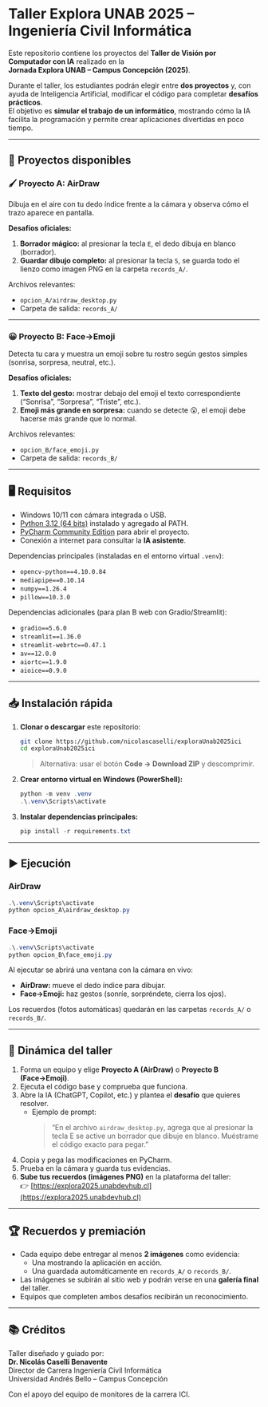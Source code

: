 # Taller Explora UNAB 2025 – Ingeniería Civil Informática

Este repositorio contiene los proyectos del **Taller de Visión por Computador con IA** realizado en la  
**Jornada Explora UNAB – Campus Concepción (2025)**.

Durante el taller, los estudiantes podrán elegir entre **dos proyectos** y, con ayuda de Inteligencia Artificial, modificar el código para completar **desafíos prácticos**.  
El objetivo es **simular el trabajo de un informático**, mostrando cómo la IA facilita la programación y permite crear aplicaciones divertidas en poco tiempo.

---

## 🚀 Proyectos disponibles

### 🖌️ Proyecto A: AirDraw
Dibuja en el aire con tu dedo índice frente a la cámara y observa cómo el trazo aparece en pantalla.

**Desafíos oficiales:**
1. **Borrador mágico:** al presionar la tecla `E`, el dedo dibuja en blanco (borrador).  
2. **Guardar dibujo completo:** al presionar la tecla `S`, se guarda todo el lienzo como imagen PNG en la carpeta `records_A/`.

Archivos relevantes:
- `opcion_A/airdraw_desktop.py`
- Carpeta de salida: `records_A/`

---

### 😀 Proyecto B: Face→Emoji
Detecta tu cara y muestra un emoji sobre tu rostro según gestos simples (sonrisa, sorpresa, neutral, etc.).

**Desafíos oficiales:**
1. **Texto del gesto:** mostrar debajo del emoji el texto correspondiente (“Sonrisa”, “Sorpresa”, “Triste”, etc.).  
2. **Emoji más grande en sorpresa:** cuando se detecte 😮, el emoji debe hacerse más grande que lo normal.

Archivos relevantes:
- `opcion_B/face_emoji.py`
- Carpeta de salida: `records_B/`

---

## 🖥️ Requisitos

- Windows 10/11 con cámara integrada o USB.
- [Python 3.12 (64 bits)](https://www.python.org/downloads/release/python-3120/) instalado y agregado al PATH.
- [PyCharm Community Edition](https://www.jetbrains.com/pycharm/download/) para abrir el proyecto.
- Conexión a internet para consultar la **IA asistente**.

Dependencias principales (instaladas en el entorno virtual `.venv`):
- `opencv-python==4.10.0.84`
- `mediapipe==0.10.14`
- `numpy==1.26.4`
- `pillow==10.3.0`

Dependencias adicionales (para plan B web con Gradio/Streamlit):
- `gradio==5.6.0`
- `streamlit==1.36.0`
- `streamlit-webrtc==0.47.1`
- `av==12.0.0`
- `aiortc==1.9.0`
- `aioice==0.9.0`

---

## 📥 Instalación rápida

1. **Clonar o descargar** este repositorio:  
   ```bash
   git clone https://github.com/nicolascaselli/exploraUnab2025ici
   cd exploraUnab2025ici
   ```

   > Alternativa: usar el botón **Code → Download ZIP** y descomprimir.

2. **Crear entorno virtual en Windows (PowerShell):**
   ```powershell
   python -m venv .venv
   .\.venv\Scripts\activate
   ```

3. **Instalar dependencias principales:**
   ```powershell
   pip install -r requirements.txt
   ```

---

## ▶️ Ejecución

### AirDraw
```powershell
.\.venv\Scripts\activate
python opcion_A\airdraw_desktop.py
```

### Face→Emoji
```powershell
.\.venv\Scripts\activate
python opcion_B\face_emoji.py
```

Al ejecutar se abrirá una ventana con la cámara en vivo:
- **AirDraw:** mueve el dedo índice para dibujar.  
- **Face→Emoji:** haz gestos (sonríe, sorpréndete, cierra los ojos).  

Los recuerdos (fotos automáticas) quedarán en las carpetas `records_A/` o `records_B/`.

---

## 🎯 Dinámica del taller

1. Forma un equipo y elige **Proyecto A (AirDraw)** o **Proyecto B (Face→Emoji)**.  
2. Ejecuta el código base y comprueba que funciona.  
3. Abre la IA (ChatGPT, Copilot, etc.) y plantea el **desafío** que quieres resolver.  
   - Ejemplo de prompt:  
     > “En el archivo `airdraw_desktop.py`, agrega que al presionar la tecla E se active un borrador que dibuje en blanco. Muéstrame el código exacto para pegar.”  
4. Copia y pega las modificaciones en PyCharm.  
5. Prueba en la cámara y guarda tus evidencias.  
6. **Sube tus recuerdos (imágenes PNG)** en la plataforma del taller:  
   👉 [https://explora2025.unabdevhub.cl](https://explora2025.unabdevhub.cl)

---

## 🏆 Recuerdos y premiación

- Cada equipo debe entregar al menos **2 imágenes** como evidencia:
  - Una mostrando la aplicación en acción.  
  - Una guardada automáticamente en `records_A/` o `records_B/`.  
- Las imágenes se subirán al sitio web y podrán verse en una **galería final** del taller.  
- Equipos que completen ambos desafíos recibirán un reconocimiento.

---

## 📚 Créditos

Taller diseñado y guiado por:  
**Dr. Nicolás Caselli Benavente**  
Director de Carrera Ingeniería Civil Informática  
Universidad Andrés Bello – Campus Concepción  

Con el apoyo del equipo de monitores de la carrera ICI.
